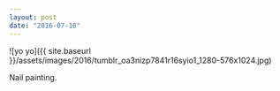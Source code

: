 ```yaml
---
layout: post
date: "2016-07-10"
---
```


![yo yo]({{ site.baseurl }}/assets/images/2016/tumblr_oa3nizp7841r16syio1_1280-576x1024.jpg)

Nail painting.
